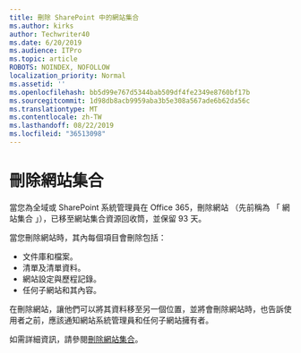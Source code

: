 ```yaml
---
title: 刪除 SharePoint 中的網站集合
ms.author: kirks
author: Techwriter40
ms.date: 6/20/2019
ms.audience: ITPro
ms.topic: article
ROBOTS: NOINDEX, NOFOLLOW
localization_priority: Normal
ms.assetid: ''
ms.openlocfilehash: bb5d99e767d5344bab509df4fe2349e8760bf17b
ms.sourcegitcommit: 1d98db8acb9959aba3b5e308a567ade6b62da56c
ms.translationtype: MT
ms.contentlocale: zh-TW
ms.lasthandoff: 08/22/2019
ms.locfileid: "36513098"
---
```

# <a name="delete-a-site-collection"></a>刪除網站集合

當您為全域或 SharePoint 系統管理員在 Office 365，刪除網站 （先前稱為 「 網站集合 」），已移至網站集合資源回收筒，並保留 93 天。 

當您刪除網站時，其內每個項目會刪除包括：

- 文件庫和檔案。
- 清單及清單資料。
- 網站設定與歷程記錄。
- 任何子網站和其內容。

在刪除網站，讓他們可以將其資料移至另一個位置，並將會刪除網站時，也告訴使用者之前，應該通知網站系統管理員和任何子網站擁有者。 

如需詳細資訊，請參閱[刪除網站集合](https://docs.microsoft.com/sharepoint/delete-site-collection)。 